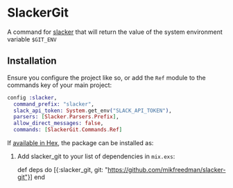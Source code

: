 # SlackerGit

A command for [slacker](https://github.com/mikfreedman/slacker) that will return the value of the system environment variable `$GIT_ENV`

## Installation

Ensure you configure the project like so, or add the `Ref` module to the commands key of your main project:

```elixir
config :slacker,
  command_prefix: "slacker",
  slack_api_token: System.get_env("SLACK_API_TOKEN"),
  parsers: [Slacker.Parsers.Prefix],
  allow_direct_messages: false,
  commands: [SlackerGit.Commands.Ref]
```

If [available in Hex](https://hex.pm/docs/publish), the package can be installed as:

  1. Add slacker_git to your list of dependencies in `mix.exs`:

        def deps do
          [{:slacker_git, git: "https://github.com/mikfreedman/slacker-git"}]
        end
